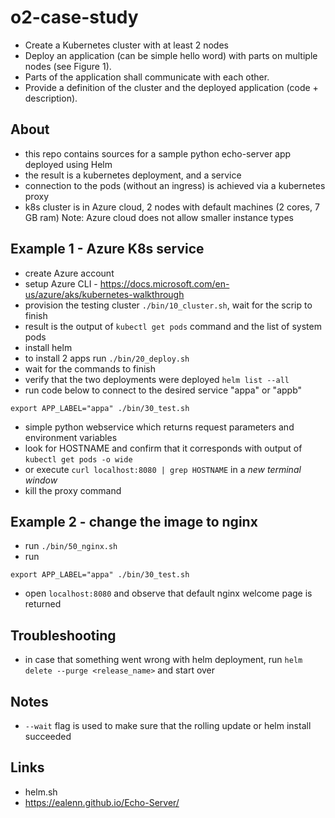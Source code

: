# o2-case-study
- Create a Kubernetes cluster with at least 2 nodes
- Deploy an application (can be simple hello word) with parts on multiple nodes (see Figure 1). 
- Parts of the application shall communicate with each other. 
- Provide a definition of the cluster and the deployed application (code + description). 

## About
- this repo contains sources for a sample python echo-server app deployed using Helm
- the result is a kubernetes deployment, and a service
- connection to the pods (without an ingress) is achieved via a kubernetes proxy
- k8s cluster is in Azure cloud, 2 nodes with default machines (2 cores, 7 GB ram)
Note: Azure cloud does not allow smaller instance types

## Example 1 - Azure K8s service
- create Azure account
- setup Azure CLI - https://docs.microsoft.com/en-us/azure/aks/kubernetes-walkthrough
- provision the testing cluster ```./bin/10_cluster.sh```, wait for the scrip to finish
- result is the output of ```kubectl get pods``` command and the list of system pods
- install helm
- to install 2 apps run ```./bin/20_deploy.sh```
- wait for the commands to finish
- verify that the two deployments were deployed ```helm list --all```
- run code below to connect to the desired service "appa" or "appb"
```
export APP_LABEL="appa" ./bin/30_test.sh
```
- simple python webservice which returns request parameters and environment variables
- look for HOSTNAME and confirm that it corresponds with output of ```kubectl get pods -o wide```
- or execute ```curl localhost:8080 | grep HOSTNAME``` in a *new terminal window*
- kill the proxy command

## Example 2 - change the image to nginx
- run ```./bin/50_nginx.sh```
- run
```
export APP_LABEL="appa" ./bin/30_test.sh
```
- open ```localhost:8080``` and observe that default nginx welcome page is returned

## Troubleshooting
- in case that something went wrong with helm deployment, run ```helm delete --purge <release_name>``` and start over

## Notes
- ```--wait``` flag is used to make sure that the rolling update or helm install succeeded

## Links
- helm.sh
- https://ealenn.github.io/Echo-Server/
